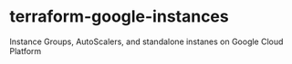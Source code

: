 # terraform-google-instances
Instance Groups, AutoScalers, and standalone instanes on Google Cloud Platform
